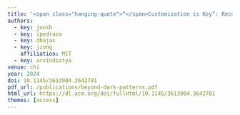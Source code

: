 ```yaml
---
title: '<span class="hanging-quote">“</span>Customization is Key”: Reconfigurable Content Tokens for Accessible Data Visualizations'
authors:
  - key: jonsh
  - key: ipedraza
  - key: dhajas
  - key: jzong
    affiliation: MIT
  - key: arvindsatya
venue: chi
year: 2024
doi: 10.1145/3613904.3642781
pdf_url: /publications/beyond-dark-patterns.pdf
html_url: https://dl.acm.org/doi/fullHtml/10.1145/3613904.3642781
themes: [access]
---
```

